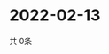 # 2022-02-13
  共 0条

  <!-- BEGIN -->
  <!-- 最后更新时间Sun Feb 13 2022 03:03:30 GMT+0000 (Coordinated Universal Time) -->
  
  <!-- END -->
  
  